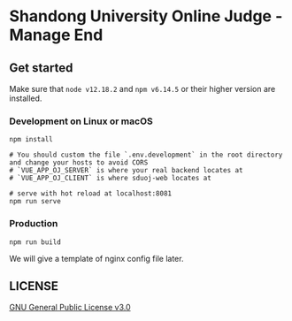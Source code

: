 # Shandong University Online Judge - Manage End

## Get started 
Make sure that `node v12.18.2` and `npm v6.14.5` or their higher version are installed.

### Development on Linux or macOS
```
npm install

# You should custom the file `.env.development` in the root directory and change your hosts to avoid CORS
# `VUE_APP_OJ_SERVER` is where your real backend locates at
# `VUE_APP_OJ_CLIENT` is where sduoj-web locates at

# serve with hot reload at localhost:8081
npm run serve
```

### Production
```
npm run build
```

We will give a template of nginx config file later.

## LICENSE
[GNU General Public License v3.0](https://github.com/SDUOJ/sduoj-manage/blob/master/LICENSE)
